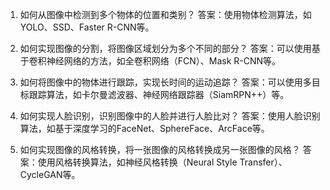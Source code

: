 1. 如何从图像中检测到多个物体的位置和类别？
答案：使用物体检测算法，如YOLO、SSD、Faster R-CNN等。

2. 如何实现图像的分割，将图像区域划分为多个不同的部分？
答案：可以使用基于卷积神经网络的方法，如全卷积网络（FCN）、Mask R-CNN等。

3. 如何将图像中的物体进行跟踪，实现长时间的运动追踪？
答案：可以使用多目标跟踪算法，如卡尔曼滤波器、神经网络跟踪器（SiamRPN++）等。

4. 如何实现人脸识别，识别图像中的人脸并进行人脸比对？
答案：使用人脸识别算法，如基于深度学习的FaceNet、SphereFace、ArcFace等。

5. 如何实现图像的风格转换，将一张图像的风格转换成另一张图像的风格？
答案：使用风格转换算法，如神经风格转换（Neural Style Transfer）、CycleGAN等。